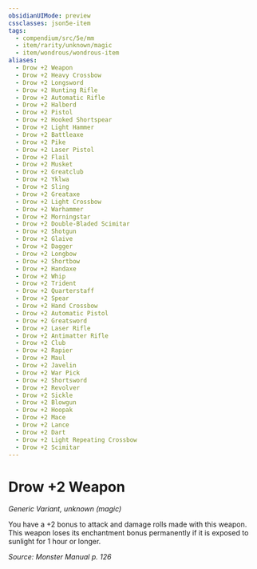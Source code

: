 ```yaml
---
obsidianUIMode: preview
cssclasses: json5e-item
tags:
  - compendium/src/5e/mm
  - item/rarity/unknown/magic
  - item/wondrous/wondrous-item
aliases:
  - Drow +2 Weapon
  - Drow +2 Heavy Crossbow
  - Drow +2 Longsword
  - Drow +2 Hunting Rifle
  - Drow +2 Automatic Rifle
  - Drow +2 Halberd
  - Drow +2 Pistol
  - Drow +2 Hooked Shortspear
  - Drow +2 Light Hammer
  - Drow +2 Battleaxe
  - Drow +2 Pike
  - Drow +2 Laser Pistol
  - Drow +2 Flail
  - Drow +2 Musket
  - Drow +2 Greatclub
  - Drow +2 Yklwa
  - Drow +2 Sling
  - Drow +2 Greataxe
  - Drow +2 Light Crossbow
  - Drow +2 Warhammer
  - Drow +2 Morningstar
  - Drow +2 Double-Bladed Scimitar
  - Drow +2 Shotgun
  - Drow +2 Glaive
  - Drow +2 Dagger
  - Drow +2 Longbow
  - Drow +2 Shortbow
  - Drow +2 Handaxe
  - Drow +2 Whip
  - Drow +2 Trident
  - Drow +2 Quarterstaff
  - Drow +2 Spear
  - Drow +2 Hand Crossbow
  - Drow +2 Automatic Pistol
  - Drow +2 Greatsword
  - Drow +2 Laser Rifle
  - Drow +2 Antimatter Rifle
  - Drow +2 Club
  - Drow +2 Rapier
  - Drow +2 Maul
  - Drow +2 Javelin
  - Drow +2 War Pick
  - Drow +2 Shortsword
  - Drow +2 Revolver
  - Drow +2 Sickle
  - Drow +2 Blowgun
  - Drow +2 Hoopak
  - Drow +2 Mace
  - Drow +2 Lance
  - Drow +2 Dart
  - Drow +2 Light Repeating Crossbow
  - Drow +2 Scimitar
---
```

# Drow +2 Weapon
*Generic Variant, unknown (magic)*  


You have a +2 bonus to attack and damage rolls made with this weapon. This weapon loses its enchantment bonus permanently if it is exposed to sunlight for 1 hour or longer.

*Source: Monster Manual p. 126*
